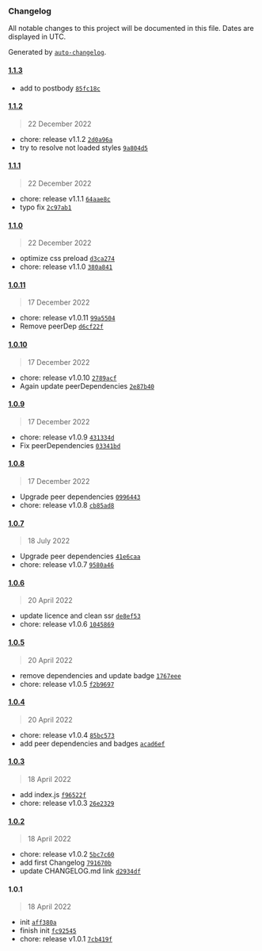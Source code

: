 ### Changelog

All notable changes to this project will be documented in this file. Dates are displayed in UTC.

Generated by [`auto-changelog`](https://github.com/CookPete/auto-changelog).

#### [1.1.3](https://github.com/NovaGaia/gatsby-plugin-appointlet/compare/1.1.2...1.1.3)

- add to postbody [`85fc18c`](https://github.com/NovaGaia/gatsby-plugin-appointlet/commit/85fc18c5f7efac517ae4f310feadc343358390f3)

#### [1.1.2](https://github.com/NovaGaia/gatsby-plugin-appointlet/compare/1.1.1...1.1.2)

> 22 December 2022

- chore: release v1.1.2 [`2d0a96a`](https://github.com/NovaGaia/gatsby-plugin-appointlet/commit/2d0a96a01173688d172e2f61a3b76db36fea7cd3)
- try to resolve not loaded styles [`9a804d5`](https://github.com/NovaGaia/gatsby-plugin-appointlet/commit/9a804d5ccbb58cea3aa28503f2102d151c711ad3)

#### [1.1.1](https://github.com/NovaGaia/gatsby-plugin-appointlet/compare/1.1.0...1.1.1)

> 22 December 2022

- chore: release v1.1.1 [`64aae8c`](https://github.com/NovaGaia/gatsby-plugin-appointlet/commit/64aae8ce3da340a84dc7d4b31de13029921ca5b6)
- typo fix [`2c97ab1`](https://github.com/NovaGaia/gatsby-plugin-appointlet/commit/2c97ab118bfcc586597cb389f3deda1ea08d588e)

#### [1.1.0](https://github.com/NovaGaia/gatsby-plugin-appointlet/compare/1.0.11...1.1.0)

> 22 December 2022

- optimize css preload [`d3ca274`](https://github.com/NovaGaia/gatsby-plugin-appointlet/commit/d3ca2746f3e4200eba2e67a446bef97c6b54cb8d)
- chore: release v1.1.0 [`380a841`](https://github.com/NovaGaia/gatsby-plugin-appointlet/commit/380a841d8ebf5ac0ffd222125d438b8d89c02ab7)

#### [1.0.11](https://github.com/NovaGaia/gatsby-plugin-appointlet/compare/1.0.10...1.0.11)

> 17 December 2022

- chore: release v1.0.11 [`99a5504`](https://github.com/NovaGaia/gatsby-plugin-appointlet/commit/99a55049bfb0e41d1520fd0e7365796c8f127559)
- Remove peerDep [`d6cf22f`](https://github.com/NovaGaia/gatsby-plugin-appointlet/commit/d6cf22faeb4519484bb25a60ce538cf42f8d2ee4)

#### [1.0.10](https://github.com/NovaGaia/gatsby-plugin-appointlet/compare/1.0.9...1.0.10)

> 17 December 2022

- chore: release v1.0.10 [`2789acf`](https://github.com/NovaGaia/gatsby-plugin-appointlet/commit/2789acf93d5e639f04a94e8828fec55115e75545)
- Again update peerDependencies [`2e87b40`](https://github.com/NovaGaia/gatsby-plugin-appointlet/commit/2e87b4080287269cc688221988882eeb8810bf04)

#### [1.0.9](https://github.com/NovaGaia/gatsby-plugin-appointlet/compare/1.0.8...1.0.9)

> 17 December 2022

- chore: release v1.0.9 [`431334d`](https://github.com/NovaGaia/gatsby-plugin-appointlet/commit/431334d5291d73edcd8142f4f400df9a7cd3b6e6)
- Fix peerDependencies [`03341bd`](https://github.com/NovaGaia/gatsby-plugin-appointlet/commit/03341bd27fe3d112a4a75328aace3cc6183b0f4a)

#### [1.0.8](https://github.com/NovaGaia/gatsby-plugin-appointlet/compare/1.0.7...1.0.8)

> 17 December 2022

- Upgrade peer dependencies [`0996443`](https://github.com/NovaGaia/gatsby-plugin-appointlet/commit/0996443b163d927fd29a665efd7d84fdb9b7eb87)
- chore: release v1.0.8 [`cb85ad8`](https://github.com/NovaGaia/gatsby-plugin-appointlet/commit/cb85ad8e0b90820f7b2a4428ba9548cd77013193)

#### [1.0.7](https://github.com/NovaGaia/gatsby-plugin-appointlet/compare/1.0.6...1.0.7)

> 18 July 2022

- Upgrade peer dependencies [`41e6caa`](https://github.com/NovaGaia/gatsby-plugin-appointlet/commit/41e6caae029ef4550f69c76e3fbebfdf8d21997d)
- chore: release v1.0.7 [`9580a46`](https://github.com/NovaGaia/gatsby-plugin-appointlet/commit/9580a464953b2572d03ab91a1ed16d1f875875b2)

#### [1.0.6](https://github.com/NovaGaia/gatsby-plugin-appointlet/compare/1.0.5...1.0.6)

> 20 April 2022

- update licence and clean ssr [`de8ef53`](https://github.com/NovaGaia/gatsby-plugin-appointlet/commit/de8ef530e08c3685e730041825e62fa1468b7515)
- chore: release v1.0.6 [`1045869`](https://github.com/NovaGaia/gatsby-plugin-appointlet/commit/1045869318ce3cb9031489f8283cf463845bf7bc)

#### [1.0.5](https://github.com/NovaGaia/gatsby-plugin-appointlet/compare/1.0.4...1.0.5)

> 20 April 2022

- remove dependencies and update badge [`1767eee`](https://github.com/NovaGaia/gatsby-plugin-appointlet/commit/1767eee9dafe2084e0edc8a961d3801e59acad5e)
- chore: release v1.0.5 [`f2b9697`](https://github.com/NovaGaia/gatsby-plugin-appointlet/commit/f2b9697d013262cae14f9673ebed38b517ab3800)

#### [1.0.4](https://github.com/NovaGaia/gatsby-plugin-appointlet/compare/1.0.3...1.0.4)

> 20 April 2022

- chore: release v1.0.4 [`85bc573`](https://github.com/NovaGaia/gatsby-plugin-appointlet/commit/85bc573dfd78ca4d0729c0d7568656523aae9613)
- add peer dependencies and badges [`acad6ef`](https://github.com/NovaGaia/gatsby-plugin-appointlet/commit/acad6ef11e7da8c632d35f56a37a941a9ccbba9e)

#### [1.0.3](https://github.com/NovaGaia/gatsby-plugin-appointlet/compare/1.0.2...1.0.3)

> 18 April 2022

- add index.js [`f96522f`](https://github.com/NovaGaia/gatsby-plugin-appointlet/commit/f96522f56d80fca234607dfde000c806323d0661)
- chore: release v1.0.3 [`26e2329`](https://github.com/NovaGaia/gatsby-plugin-appointlet/commit/26e2329c1dc7ed1a611f4373f93841ee59710311)

#### [1.0.2](https://github.com/NovaGaia/gatsby-plugin-appointlet/compare/1.0.1...1.0.2)

> 18 April 2022

- chore: release v1.0.2 [`5bc7c60`](https://github.com/NovaGaia/gatsby-plugin-appointlet/commit/5bc7c602ef0beac6129846b44857f0a5847e1455)
- add first Changelog [`791670b`](https://github.com/NovaGaia/gatsby-plugin-appointlet/commit/791670b75cf53bc1a5696e5c1fc994ab3910155e)
- update CHANGELOG.md link [`d2934df`](https://github.com/NovaGaia/gatsby-plugin-appointlet/commit/d2934df219c41d383a3f15d327097a6b9535fba5)

#### 1.0.1

> 18 April 2022

- init [`aff380a`](https://github.com/NovaGaia/gatsby-plugin-appointlet/commit/aff380a2eaee33ef3ef283c8657081f36e2f2633)
- finish init [`fc92545`](https://github.com/NovaGaia/gatsby-plugin-appointlet/commit/fc92545e2f4a78e934e96a28810a286707969334)
- chore: release v1.0.1 [`7cb419f`](https://github.com/NovaGaia/gatsby-plugin-appointlet/commit/7cb419fa4d4e09c1b8ee994f7efc67c98b6f4ddf)
